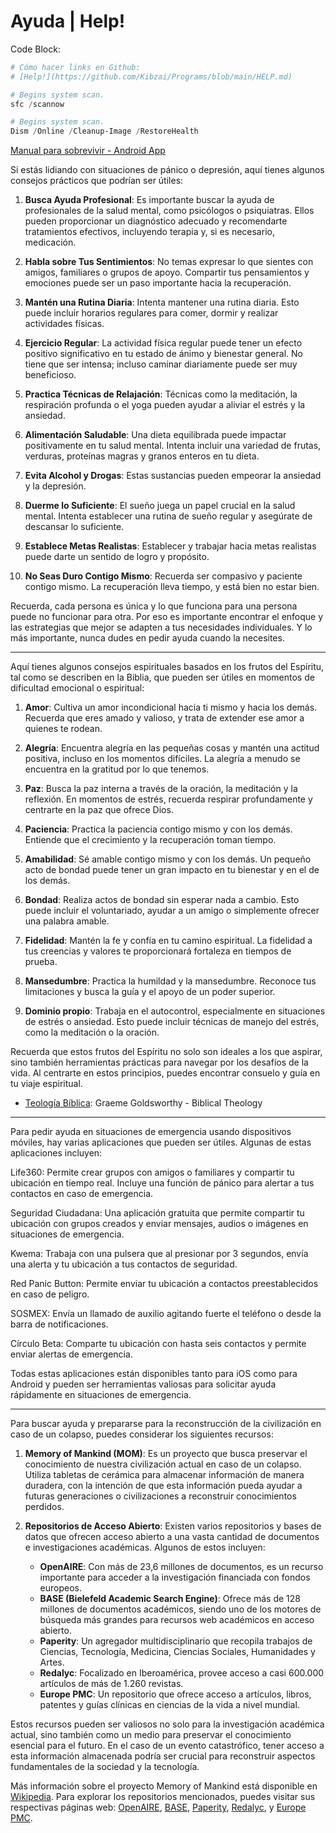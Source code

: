 # Ayuda | Help!

Code Block:

```bash
# Cómo hacer links en Github:
# [Help!](https://github.com/Kibzai/Programs/blob/main/HELP.md)
```

```powershell
# Begins system scan.
sfc /scannow
```

```powershell
# Begins system scan.
Dism /Online /Cleanup-Image /RestoreHealth
```



[Manual para sobrevivir - Android App](https://play.google.com/store/apps/details?id=org.ligi.survivalmanual)

Si estás lidiando con situaciones de pánico o depresión, aquí tienes algunos consejos prácticos que podrían ser útiles:

1. **Busca Ayuda Profesional**: Es importante buscar la ayuda de profesionales de la salud mental, como psicólogos o psiquiatras. Ellos pueden proporcionar un diagnóstico adecuado y recomendarte tratamientos efectivos, incluyendo terapia y, si es necesario, medicación.

2. **Habla sobre Tus Sentimientos**: No temas expresar lo que sientes con amigos, familiares o grupos de apoyo. Compartir tus pensamientos y emociones puede ser un paso importante hacia la recuperación.

3. **Mantén una Rutina Diaria**: Intenta mantener una rutina diaria. Esto puede incluir horarios regulares para comer, dormir y realizar actividades físicas.

4. **Ejercicio Regular**: La actividad física regular puede tener un efecto positivo significativo en tu estado de ánimo y bienestar general. No tiene que ser intensa; incluso caminar diariamente puede ser muy beneficioso.

5. **Practica Técnicas de Relajación**: Técnicas como la meditación, la respiración profunda o el yoga pueden ayudar a aliviar el estrés y la ansiedad.

6. **Alimentación Saludable**: Una dieta equilibrada puede impactar positivamente en tu salud mental. Intenta incluir una variedad de frutas, verduras, proteínas magras y granos enteros en tu dieta.

7. **Evita Alcohol y Drogas**: Estas sustancias pueden empeorar la ansiedad y la depresión.

8. **Duerme lo Suficiente**: El sueño juega un papel crucial en la salud mental. Intenta establecer una rutina de sueño regular y asegúrate de descansar lo suficiente.

9. **Establece Metas Realistas**: Establecer y trabajar hacia metas realistas puede darte un sentido de logro y propósito.

10. **No Seas Duro Contigo Mismo**: Recuerda ser compasivo y paciente contigo mismo. La recuperación lleva tiempo, y está bien no estar bien.

Recuerda, cada persona es única y lo que funciona para una persona puede no funcionar para otra. Por eso es importante encontrar el enfoque y las estrategias que mejor se adapten a tus necesidades individuales. Y lo más importante, nunca dudes en pedir ayuda cuando la necesites.

---

Aquí tienes algunos consejos espirituales basados en los frutos del Espíritu, tal como se describen en la Biblia, que pueden ser útiles en momentos de dificultad emocional o espiritual:

1. **Amor**: Cultiva un amor incondicional hacia ti mismo y hacia los demás. Recuerda que eres amado y valioso, y trata de extender ese amor a quienes te rodean.

2. **Alegría**: Encuentra alegría en las pequeñas cosas y mantén una actitud positiva, incluso en los momentos difíciles. La alegría a menudo se encuentra en la gratitud por lo que tenemos.

3. **Paz**: Busca la paz interna a través de la oración, la meditación y la reflexión. En momentos de estrés, recuerda respirar profundamente y centrarte en la paz que ofrece Dios.

4. **Paciencia**: Practica la paciencia contigo mismo y con los demás. Entiende que el crecimiento y la recuperación toman tiempo.

5. **Amabilidad**: Sé amable contigo mismo y con los demás. Un pequeño acto de bondad puede tener un gran impacto en tu bienestar y en el de los demás.

6. **Bondad**: Realiza actos de bondad sin esperar nada a cambio. Esto puede incluir el voluntariado, ayudar a un amigo o simplemente ofrecer una palabra amable.

7. **Fidelidad**: Mantén la fe y confía en tu camino espiritual. La fidelidad a tus creencias y valores te proporcionará fortaleza en tiempos de prueba.

8. **Mansedumbre**: Practica la humildad y la mansedumbre. Reconoce tus limitaciones y busca la guía y el apoyo de un poder superior.

9. **Dominio propio**: Trabaja en el autocontrol, especialmente en situaciones de estrés o ansiedad. Esto puede incluir técnicas de manejo del estrés, como la meditación o la oración.

Recuerda que estos frutos del Espíritu no solo son ideales a los que aspirar, sino también herramientas prácticas para navegar por los desafíos de la vida. Al centrarte en estos principios, puedes encontrar consuelo y guía en tu viaje espiritual.

- [Teología Bíblica](https://www.youtube.com/watch?v=nHr2cnrhUsY): Graeme Goldsworthy - Biblical Theology
---

Para pedir ayuda en situaciones de emergencia usando dispositivos móviles, hay varias aplicaciones que pueden ser útiles. Algunas de estas aplicaciones incluyen:

Life360: Permite crear grupos con amigos o familiares y compartir tu ubicación en tiempo real. Incluye una función de pánico para alertar a tus contactos en caso de emergencia.

Seguridad Ciudadana: Una aplicación gratuita que permite compartir tu ubicación con grupos creados y enviar mensajes, audios o imágenes en situaciones de emergencia.

Kwema: Trabaja con una pulsera que al presionar por 3 segundos, envía una alerta y tu ubicación a tus contactos de seguridad.

Red Panic Button: Permite enviar tu ubicación a contactos preestablecidos en caso de peligro.

SOSMEX: Envía un llamado de auxilio agitando fuerte el teléfono o desde la barra de notificaciones.

Círculo Beta: Comparte tu ubicación con hasta seis contactos y permite enviar alertas de emergencia.

Todas estas aplicaciones están disponibles tanto para iOS como para Android y pueden ser herramientas valiosas para solicitar ayuda rápidamente en situaciones de emergencia​​. 

---

Para buscar ayuda y prepararse para la reconstrucción de la civilización en caso de un colapso, puedes considerar los siguientes recursos:

1. **Memory of Mankind (MOM)**: Es un proyecto que busca preservar el conocimiento de nuestra civilización actual en caso de un colapso. Utiliza tabletas de cerámica para almacenar información de manera duradera, con la intención de que esta información pueda ayudar a futuras generaciones o civilizaciones a reconstruir conocimientos perdidos.

2. **Repositorios de Acceso Abierto**: Existen varios repositorios y bases de datos que ofrecen acceso abierto a una vasta cantidad de documentos e investigaciones académicas. Algunos de estos incluyen:
   - **OpenAIRE**: Con más de 23,6 millones de documentos, es un recurso importante para acceder a la investigación financiada con fondos europeos.
   - **BASE (Bielefeld Academic Search Engine)**: Ofrece más de 128 millones de documentos académicos, siendo uno de los motores de búsqueda más grandes para recursos web académicos en acceso abierto.
   - **Paperity**: Un agregador multidisciplinario que recopila trabajos de Ciencias, Tecnología, Medicina, Ciencias Sociales, Humanidades y Artes.
   - **Redalyc**: Focalizado en Iberoamérica, provee acceso a casi 600.000 artículos de más de 1.260 revistas.
   - **Europe PMC**: Un repositorio que ofrece acceso a artículos, libros, patentes y guías clínicas en ciencias de la vida a nivel mundial.

Estos recursos pueden ser valiosos no solo para la investigación académica actual, sino también como un medio para preservar el conocimiento esencial para el futuro. En el caso de un evento catastrófico, tener acceso a esta información almacenada podría ser crucial para reconstruir aspectos fundamentales de la sociedad y la tecnología.

Más información sobre el proyecto Memory of Mankind está disponible en [Wikipedia](https://es.wikipedia.org/wiki/Memory_of_Mankind). Para explorar los repositorios mencionados, puedes visitar sus respectivas páginas web: [OpenAIRE](https://www.openaire.eu/), [BASE](https://www.base-search.net/), [Paperity](https://paperity.org/), [Redalyc](https://www.redalyc.org/), y [Europe PMC](https://europepmc.org/).
